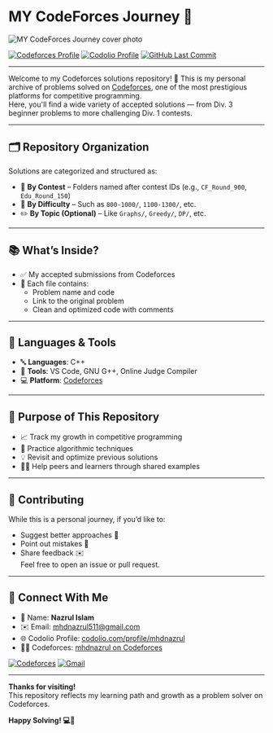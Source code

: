 # MY CodeForces Journey 🚀
![MY CodeForces Journey cover photo](https://github.com/user-attachments/assets/30180da8-a09b-4374-9223-490ae4b59b84)

[![Codeforces Profile](https://img.shields.io/badge/Codeforces-Profile-orange?style=for-the-badge&logo=codeforces)](https://codeforces.com/profile/mhdnazrul)  [![Codolio Profile](https://img.shields.io/badge/Codolio-Profile-blue?style=for-the-badge&logo=codolio)](https://codolio.com/profile/mhdnazrul)   [![GitHub Last Commit](https://img.shields.io/github/last-commit/mhdnazrul/my-codeforces-journey?style=for-the-badge&logo=github)](https://github.com/mhdnazrul/my-codeforces-journey/commits/main)  


---

Welcome to my Codeforces solutions repository! 🎯 This is my personal archive of problems solved on [Codeforces](https://codeforces.com/), one of the most prestigious platforms for competitive programming.  
Here, you'll find a wide variety of accepted solutions — from Div. 3 beginner problems to more challenging Div. 1 contests.

---

## 🗂️ Repository Organization

Solutions are categorized and structured as:

- 📁 **By Contest** – Folders named after contest IDs (e.g., `CF_Round_900`, `Edu_Round_150`)
- 🧩 **By Difficulty** – Such as `800-1000/`, `1100-1300/`, etc.
- ✏️ **By Topic (Optional)** – Like `Graphs/`, `Greedy/`, `DP/`, etc.

---

## 📚 What’s Inside?

- ✅ My accepted submissions from Codeforces
- 🧾 Each file contains:
  - Problem name and code
  - Link to the original problem
  - Clean and optimized code with comments

---

## 🧠 Languages & Tools

- 🔤 **Languages**: C++
- 🧰 **Tools**: VS Code, GNU G++, Online Judge Compiler
- 💻 **Platform**: [Codeforces](https://codeforces.com/)

---

## 🎯 Purpose of This Repository

- 📈 Track my growth in competitive programming
- 🧪 Practice algorithmic techniques
- 💡 Revisit and optimize previous solutions
- 👨‍💻 Help peers and learners through shared examples

---

## 🤝 Contributing

While this is a personal journey, if you’d like to:

- Suggest better approaches 🧠
- Point out mistakes 🐞
- Share feedback ✉️  
  Feel free to open an issue or pull request.

---

## 🔗 Connect With Me

- 👤 Name: **Nazrul Islam**
- ✉️ Email: [mhdnazrul511@gmail.com](mailto:mhdnazrul511@gmail.com)
- 🌐 Codolio Profile: [codolio.com/profile/mhdnazrul](https://codolio.com/profile/mhdnazrul)
- 🧑‍💻 Codeforces: [mhdnazrul on Codeforces](https://codeforces.com/profile/mhdnazrul)

[![Codeforces](https://img.shields.io/badge/Codeforces-Profile-orange?style=flat-square&logo=codeforces)](https://codeforces.com/profile/mhdnazrul)  [![Gmail](https://img.shields.io/badge/Email-mhdnazrul511@gmail.com-red?style=flat-square&logo=gmail)](mailto:mhdnazrul511@gmail.com)

---

**Thanks for visiting!**  
This repository reflects my learning path and growth as a problem solver on Codeforces.

**Happy Solving! 💻🌟**
